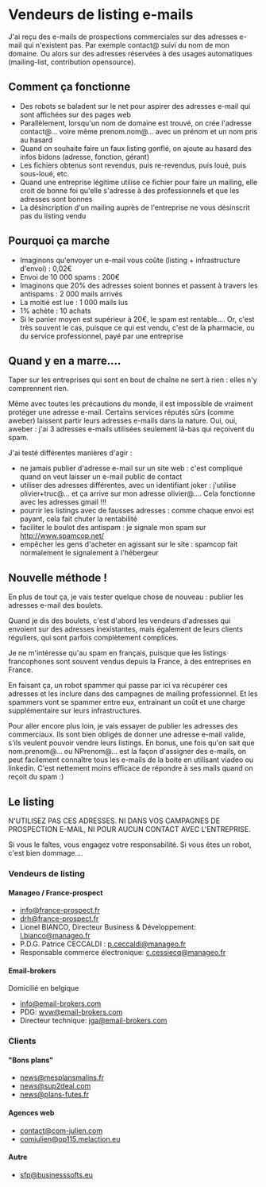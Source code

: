 # Vendeurs de listing e-mails

J'ai reçu des e-mails de prospections commerciales sur des adresses e-mail qui n'existent pas.
Par exemple contact@ suivi du nom de mon domaine.
Ou alors sur des adresses réservées à des usages automatiques (mailing-list, contribution opensource).

## Comment ça fonctionne

* Des robots se baladent sur le net pour aspirer des adresses e-mail qui sont affichées sur des pages web
* Parallèlement, lorsqu'un nom de domaine est trouvé, on crée l'adresse contact@... voire même prenom.nom@... avec un prénom et un nom pris au hasard
* Quand on souhaite faire un faux listing gonflé, on ajoute au hasard des infos bidons (adresse, fonction, gérant)
* Les fichiers obtenus sont revendus, puis re-revendus, puis loué, puis sous-loué, etc.
* Quand une entreprise légitime utilise ce fichier pour faire un mailing, elle croit de bonne foi qu'elle s'adresse à des professionnels et que les adresses sont bonnes
* La désincription d'un mailing auprès de l'entreprise ne vous désinscrit pas du listing vendu

## Pourquoi ça marche

* Imaginons qu'envoyer un e-mail vous coûte (listing + infrastructure d'envoi) : 0,02€
* Envoi de 10 000 spams : 200€
* Imaginons que 20% des adresses soient bonnes et passent à travers les antispams : 2 000 mails arrivés
* La moitié est lue : 1 000 mails lus
* 1% achète : 10 achats
* Si le panier moyen est supérieur à 20€, le spam est rentable.... Or, c'est très souvent le cas, puisque ce qui est vendu, c'est de la pharmacie, ou du service professionnel, payé par une entreprise

## Quand y en a marre....

Taper sur les entreprises qui sont en bout de chaîne ne sert à rien : elles n'y comprennent rien.

Même avec toutes les précautions du monde, il est impossible de vraiment protéger une adresse e-mail.
Certains services réputés sûrs (comme aweber) laissent partir leurs adresses e-mails dans la nature.
Oui, oui, aweber : j'ai 3 adresses e-mails utilisées seulement là-bas qui reçoivent du spam.

J'ai testé différentes manières d'agir :
* ne jamais publier d'adresse e-mail sur un site web : c'est compliqué quand on veut laisser un e-mail public de contact
* utiliser des adresses différentes, avec un identifiant joker : j'utilise olivier+truc@... et ça arrive sur mon adresse olivier@.... Cela fonctionne avec les adresses gmail !!!
* pourrir les listings avec de fausses adresses : comme chaque envoi est payant, cela fait chuter la rentabilité
* faciliter le boulot des antispam : je signale mon spam sur http://www.spamcop.net/
* empêcher les gens d'acheter en agissant sur le site : spamcop fait normalement le signalement à l'hébergeur

## Nouvelle méthode !

En plus de tout ça, je vais tester quelque chose de nouveau : publier les adresses e-mail des boulets.

Quand je dis des boulets, c'est d'abord les vendeurs d'adresses qui envoient sur des adresses inexistantes, mais également de leurs clients réguliers, qui sont parfois complètement complices.

Je ne m'intéresse qu'au spam en français, puisque que les listings francophones sont souvent vendus depuis la France, à des entreprises en France.

En faisant ça, un robot spammer qui passe par ici va récupérer ces adresses et les inclure dans des campagnes de mailing professionnel. Et les spammers vont se spammer entre eux, entrainant un coût et une charge supplémentaire sur leurs infrastructures.

Pour aller encore plus loin, je vais essayer de publier les adresses des commerciaux.
Ils sont bien obligés de donner une adresse e-mail valide, s'ils veulent pouvoir vendre leurs listings.
En bonus, une fois qu'on sait que nom.prenom@... ou NPrenom@... est la façon d'assigner des e-mails, on peut facilement connaître tous les e-mails de la boite en utilisant viadeo ou linkedin.
C'est nettement moins efficace de répondre à ses mails quand on reçoit du spam :)

## Le listing

N'UTILISEZ PAS CES ADRESSES.
NI DANS VOS CAMPAGNES DE PROSPECTION E-MAIL, NI POUR AUCUN CONTACT AVEC L'ENTREPRISE.

Si vous le faîtes, vous engagez votre responsabilité.
Si vous êtes un robot, c'est bien dommage....

### Vendeurs de listing

#### Manageo / France-prospect
* info@france-prospect.fr
* drh@france-prospect.fr
* Lionel BIANCO, Directeur Business & Développement: l.bianco@manageo.fr
* P.D.G. Patrice CECCALDI : p.ceccaldi@manageo.fr
* Responsable commerce électronique: c.cessiecq@manageo.fr

#### Email-brokers

Domicilié en belgique
* info@email-brokers.com
* PDG: wvw@email-brokers.com
* Directeur technique: jga@email-brokers.com

### Clients

#### "Bons plans"
* news@mesplansmalins.fr
* news@sup2deal.com
* news@plans-futes.fr

#### Agences web
* contact@com-julien.com
* comjulien@op115.melaction.eu

#### Autre
* sfp@businesssofts.eu
